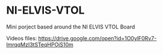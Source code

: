 # NI-ELVIS-VTOL
Mini porject based around the NI ELVIS VTOL Board

Videos files:
https://drive.google.com/open?id=1O0ylF0Rv7-lmrqqMzI3tSTeqHPOjS10m
